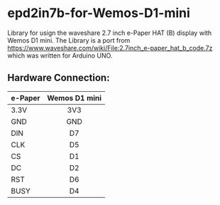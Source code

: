 # epd2in7b-for-Wemos-D1-mini
Library for usign the waveshare 2.7 inch e-Paper HAT (B) display with Wemos D1 mini.
The Library is a port from https://www.waveshare.com/wiki/File:2.7inch_e-paper_hat_b_code.7z which was written for Arduino UNO.

## Hardware Connection:
| e-Paper       | Wemos D1 mini |
| ------------- |:-------------:|
| 3.3V          | 3V3           |
| GND           | GND           |
| DIN           | D7            |
| CLK           | D5            |
| CS            | D1            |
| DC            | D2            |
| RST           | D6		    |
| BUSY          | D4            |
